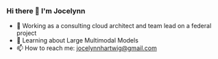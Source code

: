 ### Hi there 👋 I'm Jocelynn
- 🔭 Working as a consulting cloud architect and team lead on a federal project
- 🌱 Learning about Large Multimodal Models
- 📫 How to reach me: jocelynnhartwig@gmail.com

